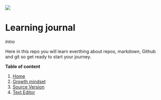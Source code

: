 ![](https://images.idgesg.net/images/article/2018/09/4_these-are-the-voyages_journey_adventure_team_have-your-back-100771134-large.jpg)

# Learning journal

_Intro_

Here in this repo you will learn everthing about repos, markdown, Github and git so get ready to start your journey.

**Table of content**
1. [Home](https://waleedafifi90.github.io/learning-journal/)
2. [Growth mindset](https://waleedafifi90.github.io/learning-journal/growth-mindset)
3. [Source Version](https://waleedafifi90.github.io/learning-journal/source-controll)
4. [Text Editor](https://waleedafifi90.github.io/learning-journal/text-editor)

